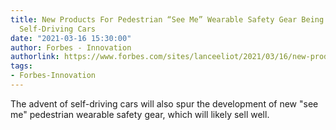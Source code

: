 ```yaml
---
title: New Products For Pedestrian “See Me” Wearable Safety Gear Being Spurred By
  Self-Driving Cars
date: "2021-03-16 15:30:00"
author: Forbes - Innovation
authorlink: https://www.forbes.com/sites/lanceeliot/2021/03/16/new-products-for-pedestrian-see-me-wearable-safety-gear-being-spurred-by-self-driving-cars/
tags:
- Forbes-Innovation
---
```

The advent of self-driving cars will also spur the development of new "see me" pedestrian wearable safety gear, which will likely sell well.